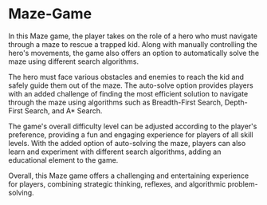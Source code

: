 # Maze-Game
In this Maze game, the player takes on the role of a hero who must navigate through a maze to rescue a trapped kid. Along with manually controlling the hero's movements, the game also offers an option to automatically solve the maze using different search algorithms.

The hero must face various obstacles and enemies to reach the kid and safely guide them out of the maze. The auto-solve option provides players with an added challenge of finding the most efficient solution to navigate through the maze using algorithms such as Breadth-First Search, Depth-First Search, and A* Search.

The game's overall difficulty level can be adjusted according to the player's preference, providing a fun and engaging experience for players of all skill levels. With the added option of auto-solving the maze, players can also learn and experiment with different search algorithms, adding an educational element to the game.

Overall, this Maze game offers a challenging and entertaining experience for players, combining strategic thinking, reflexes, and algorithmic problem-solving.
